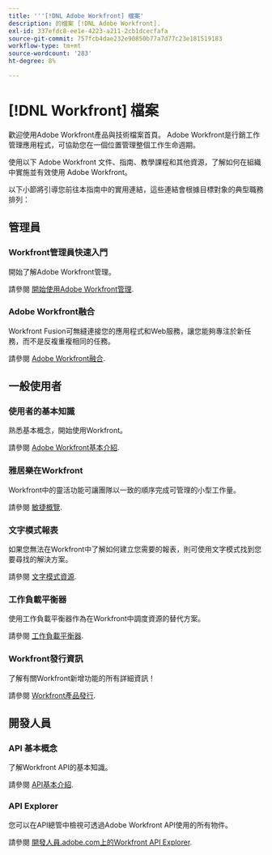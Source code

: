 ```yaml
---
title: '''[!DNL Adobe Workfront] 檔案'
description: 的檔案 [!DNL Adobe Workfront].
exl-id: 337efdc8-ee1e-4223-a211-2cb1dcecfafa
source-git-commit: 757fcb4dae232e90850b77a7d77c23e181519183
workflow-type: tm+mt
source-wordcount: '283'
ht-degree: 8%

---
```


# [!DNL Workfront] 檔案

歡迎使用Adobe Workfront產品與技術檔案首頁。 Adobe Workfront是行銷工作管理應用程式，可協助您在一個位置管理整個工作生命週期。

使用以下 Adobe Workfront 文件、指南、教學課程和其他資源，了解如何在組織中實施並有效使用 Adobe Workfront。

以下小節將引導您前往本指南中的實用連結，這些連結會根據目標對象的典型職務排列：

## 管理員

### Workfront管理員快速入門

開始了解Adobe Workfront管理。

請參閱 [開始使用Adobe Workfront管理](/help/quicksilver/administration-and-setup/get-started-wf-administration/get-started-with-wf-administration.md).

### Adobe Workfront融合

Workfront Fusion可無縫連接您的應用程式和Web服務，讓您能夠專注於新任務，而不是反複重複相同的任務。

請參閱 [Adobe Workfront融合](/help/quicksilver/workfront-fusion/workfront-fusion-2.md).

## 一般使用者

### 使用者的基本知識

熟悉基本概念，開始使用Workfront。

請參閱 [Adobe Workfront基本介紹](/help/quicksilver/workfront-basics/workfront-basics.md).

### 雅居樂在Workfront

Workfront中的靈活功能可讓團隊以一致的順序完成可管理的小型工作量。

請參閱 [敏捷概覽](/help/quicksilver/agile/agile-overview.md).

### 文字模式報表

如果您無法在Workfront中了解如何建立您需要的報表，則可使用文字模式找到您要尋找的解決方案。

請參閱 [文字模式資源](/help/quicksilver/reports-and-dashboards/reports/text-mode/text-mode-resources.md).

### 工作負載平衡器

使用工作負載平衡器作為在Workfront中調度資源的替代方案。

請參閱 [工作負載平衡器](/help/quicksilver/resource-mgmt/workload-balancer/workload-balancer.md).

### Workfront發行資訊

了解有關Workfront新增功能的所有詳細資訊！

請參閱 [Workfront產品發行](/help/quicksilver/product-announcements/product-releases/product-releases.md).

## 開發人員

### API 基本概念

了解Workfront API的基本知識。

請參閱 [API基本介紹](/help/quicksilver/wf-api/general/api-basics.md).

### API Explorer

您可以在API總管中檢視可透過Adobe Workfront API使用的所有物件。

請參閱 [開發人員.adobe.com上的Workfront API Explorer](https://developer.adobe.com/workfront/api-explorer/).
